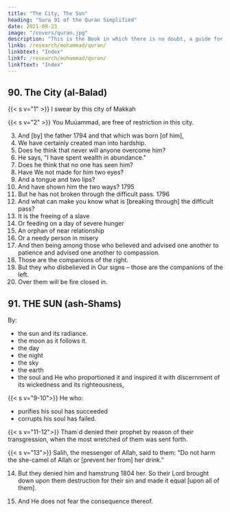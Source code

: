 ```yaml
---
title: "The City, The Sun"
heading: "Sura 91 of the Quran Simplified"
date: 2021-09-23
image: "/covers/quran.jpg"
description: "This is the Book in which there is no doubt, a guide for the righteous."
linkb: /research/mohammad/quran/
linkbtext: "Index"
linkf: /research/mohammad/quran/
linkftext: "Index"
---
```



## 90. The City (al-Balad) 

{{< s v="1" >}} I swear by this city of Makkah

{{< s v="2" >}} You Muúammad, are free of restriction in this city. 

3. And [by] the father 1794 and that which was born [of him],
4. We have certainly created man into hardship.
5. Does he think that never will anyone overcome him?
6. He says, "I have spent wealth in abundance."
7. Does he think that no one has seen him?
8. Have We not made for him two eyes?
9. And a tongue and two lips?
10. And have shown him the two ways? 1795
11. But he has not broken through the difficult pass. 1796
12. And what can make you know what is [breaking through] the
difficult pass?
13. It is the freeing of a slave
14. Or feeding on a day of severe hunger
15. An orphan of near relationship
16. Or a needy person in misery
17. And then being among those who believed and advised one
another to patience and advised one another to compassion.
18. Those are the companions of the right.
19. But they who disbelieved in Our signs – those are the companions of the left.
20. Over them will be fire closed in.



## 91. THE SUN (ash-Shams)

By: 
- the sun and its radiance.
- the moon as it follows it.
- the day
- the night
- the sky
- the earth
- the soul and He who proportioned it and inspired it with discernment of its wickedness and its righteousness,

{{< s v="9-10">}} He who:
- purifies his soul has succeeded 
- corrupts his soul has failed. 

{{< s v="11-12">}} Tham´d denied their prophet by reason of their transgression, when the most wretched of them was sent forth.

{{< s v="13">}} Salih, the messenger of Allah, said to them: "Do not harm the she-camel of Allah or [prevent her from] her drink."

14. But they denied him and hamstrung 1804 her. So their Lord brought down upon them destruction for their sin and made it
equal [upon all of them].

15. And He does not fear the consequence thereof.
